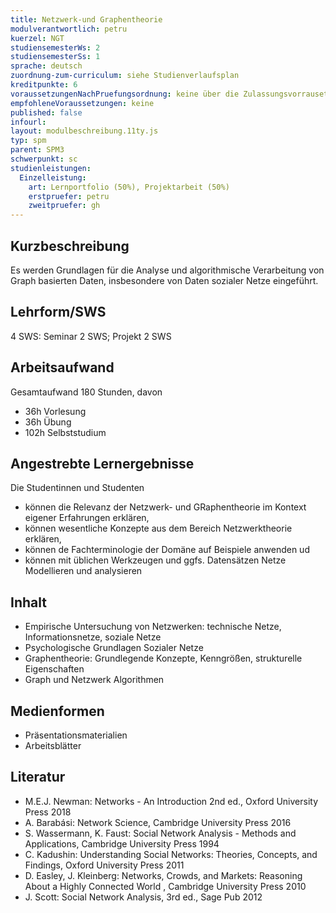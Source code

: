 ```yaml
---
title: Netzwerk-und Graphentheorie
modulverantwortlich: petru
kuerzel: NGT
studiensemesterWs: 2
studiensemesterSs: 1
sprache: deutsch
zuordnung-zum-curriculum: siehe Studienverlaufsplan
kreditpunkte: 6
voraussetzungenNachPruefungsordnung: keine über die Zulassungsvorrausetzungen zum Studium hinausgehenden
empfohleneVoraussetzungen: keine
published: false
infourl: 
layout: modulbeschreibung.11ty.js
typ: spm
parent: SPM3
schwerpunkt: sc
studienleistungen:
  Einzelleistung:
    art: Lernportfolio (50%), Projektarbeit (50%)
    erstpruefer: petru
    zweitpruefer: gh
---
```


## Kurzbeschreibung
Es werden Grundlagen für die Analyse und algorithmische Verarbeitung von Graph basierten Daten, insbesondere von Daten sozialer Netze eingeführt. 

## Lehrform/SWS 
4 SWS: Seminar 2 SWS; Projekt 2 SWS


## Arbeitsaufwand 
Gesamtaufwand 180 Stunden, davon
- 36h Vorlesung 
- 36h Übung  
- 102h Selbststudium 

## Angestrebte Lernergebnisse
Die Studentinnen und Studenten
- können die Relevanz der Netzwerk- und GRaphentheorie im Kontext eigener Erfahrungen erklären,
- können wesentliche Konzepte aus dem Bereich Netzwerktheorie erklären,
- können de Fachterminologie der Domäne auf Beispiele anwenden ud
- können mit üblichen Werkzeugen und ggfs. Datensätzen Netze Modellieren und analysieren

## Inhalt
- Empirische Untersuchung von Netzwerken: technische Netze, Informationsnetze, soziale Netze
- Psychologische Grundlagen Sozialer Netze
- Graphentheorie: Grundlegende Konzepte, Kenngrößen, strukturelle Eigenschaften
- Graph und Netzwerk Algorithmen

## Medienformen
* Präsentationsmaterialien
* Arbeitsblätter

## Literatur
- M.E.J. Newman: Networks - An Introduction 2nd ed., Oxford University Press 2018
- A. Barabási: Network Science, Cambridge University Press 2016
- S. Wassermann, K. Faust: Social Network Analysis - Methods and Applications, Cambridge University Press 1994
- C. Kadushin: Understanding Social Networks: Theories, Concepts, and Findings, Oxford University Press 2011
- D. Easley, J. Kleinberg: Networks, Crowds, and Markets: Reasoning About a Highly Connected World , Cambridge University Press 2010
- J. Scott: Social Network Analysis, 3rd ed., Sage Pub 2012

